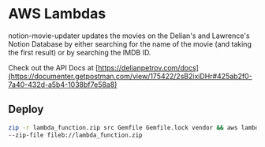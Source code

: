 # AWS Lambdas

notion-movie-updater updates the movies on the Delian's and Lawrence's Notion Database
by either searching for the name of the movie (and taking the first result)
or by searching the IMDB ID.

Check out the API Docs at [https://delianpetrov.com/docs](https://documenter.getpostman.com/view/175422/2sB2ixiDHr#425ab2f0-7a40-432d-a5b4-1038bf7e58a8)

## Deploy

```sh
zip -r lambda_function.zip src Gemfile Gemfile.lock vendor && aws lambda update-function-code --function-name seattle_places \
--zip-file fileb://lambda_function.zip
```
